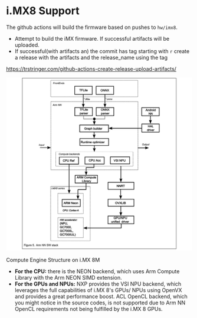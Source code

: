 # i.MX8 Support

The github actions will build the firmware based on pushes to `hw/imx8`.

* Attempt to build the iMX firmware. If successful artifacts will be uploaded.
* If successful(with artifacts an) the commit has tag starting with `r` create a release with the artifacts and the release_name using the tag

https://trstringer.com/github-actions-create-release-upload-artifacts/


![Compute Engine Structure](../../docs/imx8/arm-nn-sw-stack.png)

Compute Engine Structure on i.MX 8M

- **For the CPU:** there is the NEON backend, which uses Arm Compute Library with the Arm NEON SIMD extension. 
- **For the GPUs and NPUs:** NXP provides the VSI NPU backend, which leverages the full capabilities of i.MX 8's GPUs/ NPUs using OpenVX and provides a great performance boost. ACL OpenCL backend, which you might notice in the source codes, is not supported due to Arm NN OpenCL requirements not being fulfilled by the i.MX 8 GPUs.
 
